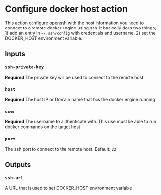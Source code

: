 # Configure docker host action

This action configure openssh with the host information you need to connect to a remote docker engine using ssh.
It basically does two things; 1) add an entry in `~/.ssh/config` with credentials and username.
2) set the DOCKER_HOST environment variable.


## Inputs

### `ssh-private-key`

**Required** The private key will be used to connect to the remote host

### `host`

**Required** The host IP or Domain name that has the docker engine running

### `user`

**Required** The username to authenticate with. This use must be able to run docker commands on the target host

### `port`

The ssh port to connect to the remote host. Default: `22`

## Outputs

### `ssh-url`

A URL that is used to set DOCKER_HOST environment variable
